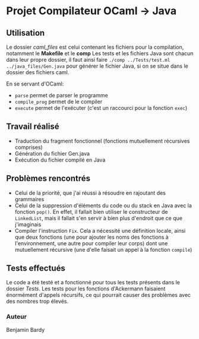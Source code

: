 # Projet Compilateur OCaml -> Java
## Utilisation
Le dossier *caml_files* est celui contenant les fichiers pour la compilation, notamment le **Makefile** et le **comp**
Les tests et les fichiers Java sont chacun dans leur propre dossier, il faut ainsi faire `./comp ../Tests/test.ml ../java_files/Gen.java` pour générer le fichier Java, si on se situe dans le dossier des fichiers caml.

En se servant d'OCaml:
- `parse` permet de parser le programme
- `compile_prog` permet de le compiler
- `execute` permet de l'exécuter (c'est un raccourci pour la fonction `exec`)


## Travail réalisé
- Traduction du fragment fonctionnel (fonctions mutuellement récursives comprises)
- Génération du fichier Gen.java
- Exécution du fichier compilé en Java

## Problèmes rencontrés
- Celui de la priorité, que j'ai réussi à résoudre en rajoutant des grammaires
- Celui de la suppression d'éléments du code ou du stack en Java avec la fonction `pop()`. En effet, il fallait bien utiliser le constructeur de `LinkedList`, mais il fallait s'en servir à bien plus d'endroit que ce que j'imaginais
- Compiler l'instruction `Fix`. Cela a nécessité une définition locale, ainsi que deux fonctions (une pour ajouter les noms des fonctions à l'environnement, une autre pour compiler leur corps) dont une mutuellement récursive (une d'elle faisait un appel à la fonction `compile`)

## Tests effectués
Le code a été testé et a fonctionné pour tous les tests présents dans le dossier *Tests*. Les tests pour les fonctions d'Ackermann faisaient énormément d'appels récursifs, ce qui pourrait causer des problèmes avec des nombres trop élevés.



### Auteur
Benjamin Bardy
